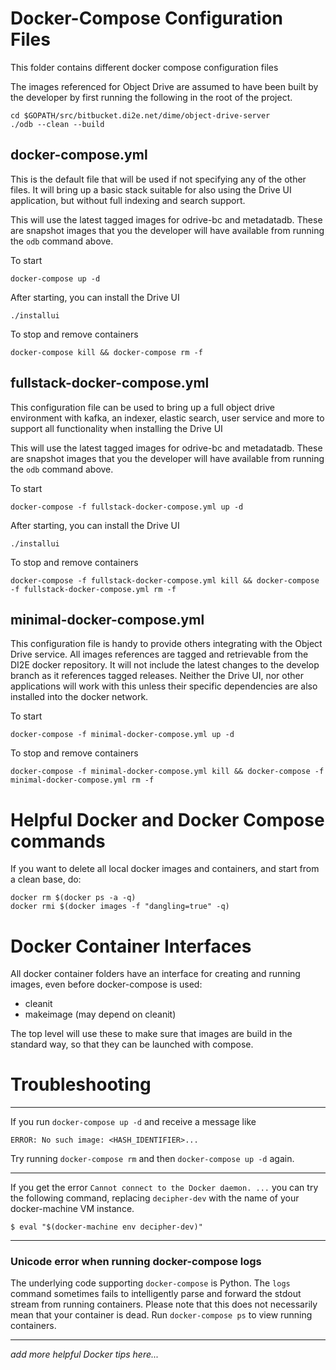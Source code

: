 
# Docker-Compose Configuration Files

This folder contains different docker compose configuration files

The images referenced for Object Drive are assumed to have been built by the developer by first running the following in the root of the project.

```
cd $GOPATH/src/bitbucket.di2e.net/dime/object-drive-server
./odb --clean --build
```

## docker-compose.yml

This is the default file that will be used if not specifying any of the other files.  It will bring up a basic stack suitable for also using the Drive UI application, but without full indexing and search support.

This will use the latest tagged images for odrive-bc and metadatadb. These are snapshot images that you the developer will have available from running the `odb` command above.

To start
```
docker-compose up -d
```

After starting, you can install the Drive UI
```
./installui
```

To stop and remove containers
```
docker-compose kill && docker-compose rm -f
```

## fullstack-docker-compose.yml

This configuration file can be used to bring up a full object drive environment with kafka, an indexer, elastic search, user service and more to support all functionality when installing the Drive UI

This will use the latest tagged images for odrive-bc and metadatadb. These are snapshot images that you the developer will have available from running the `odb` command above.

To start
```
docker-compose -f fullstack-docker-compose.yml up -d
```

After starting, you can install the Drive UI
```
./installui
```

To stop and remove containers
```
docker-compose -f fullstack-docker-compose.yml kill && docker-compose -f fullstack-docker-compose.yml rm -f
```

## minimal-docker-compose.yml

This configuration file is handy to provide others integrating with the Object Drive service.  All images references are tagged and retrievable from the DI2E docker repository.  It will not include the latest changes to the develop branch as it references tagged releases.  Neither the Drive UI, nor other applications will work with this unless their specific dependencies are also installed into the docker network.

To start
```
docker-compose -f minimal-docker-compose.yml up -d
```

To stop and remove containers
```
docker-compose -f minimal-docker-compose.yml kill && docker-compose -f minimal-docker-compose.yml rm -f
```

# Helpful Docker and Docker Compose commands

If you want to delete all local docker images and containers, and start from a clean base, do:

```
docker rm $(docker ps -a -q)
docker rmi $(docker images -f "dangling=true" -q)
```

# Docker Container Interfaces

All docker container folders have an interface for creating and running images,
even before docker-compose is used:

* cleanit
* makeimage (may depend on cleanit)

The top level will use these to make sure that images are build in the standard way, so that they can be launched with compose.

# Troubleshooting

----

If you run `docker-compose up -d` and receive a message like

```
ERROR: No such image: <HASH_IDENTIFIER>...
```

Try running `docker-compose rm` and then `docker-compose up -d` again.


----

If you get the error `Cannot connect to the Docker daemon. ...` you can try the following
command, replacing `decipher-dev` with the name of your docker-machine VM instance.

```
$ eval "$(docker-machine env decipher-dev)"
```

----

### Unicode error when running docker-compose logs

The underlying code supporting `docker-compose` is Python. The `logs` command sometimes fails 
to intelligently parse and forward the stdout stream from running containers. Please note
that this does not necessarily mean that your container is dead. Run `docker-compose ps` to 
view running containers.

----

_add more helpful Docker tips here..._
